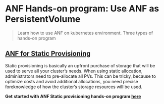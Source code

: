 # ANF Hands-on program: Use ANF as PersistentVolume

> Learn how to use ANF on kubernetes environment. Three types of hands-on program

## [ANF for Static Provisioning](https://github.com/maysay1999/anfdemo01/blob/main/static-prov.md)
Static provisioning is basically an upfront purchase of storage that will be used to serve all your cluster’s needs. When using static allocation, administrators need to pre-allocate all PVs. This can be tricky, because to optimize costs and avoid additional allocations, you need precise foreknowledge of how the cluster’s storage resources will be used.

**Get started with ANF Static provisioning hands-on program [here](https://github.com/maysay1999/anfdemo01/blob/main/static-prov.md)**
